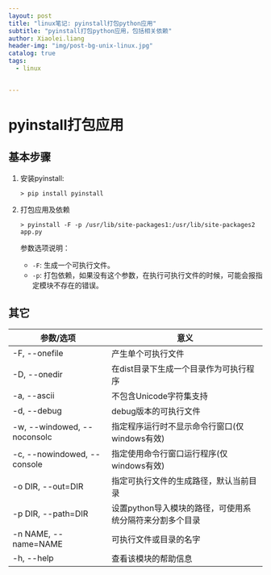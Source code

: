 ```yaml
---
layout: post
title: "linux笔记: pyinstall打包python应用"
subtitle: "pyinstall打包python应用，包括相关依赖"
author: Xiaolei.liang
header-img: "img/post-bg-unix-linux.jpg"
catalog: true
tags:
  - linux


---
```


# pyinstall打包应用

## 基本步骤

1. 安装pyinstall:

   ```
   > pip install pyinstall
   ```

2. 打包应用及依赖

   ```
   > pyinstall -F -p /usr/lib/site-packages1:/usr/lib/site-packages2 app.py
   ```

   参数选项说明：

   - ``-F``: 生成一个可执行文件。
   - ``-p``: 打包依赖，如果没有这个参数，在执行可执行文件的时候，可能会报指定模块不存在的错误。

## 其它

| 参数/选项                   | 意义                                                     |
| --------------------------- | -------------------------------------------------------- |
| -F, --onefile               | 产生单个可执行文件                                       |
| -D, --onedir                | 在dist目录下生成一个目录作为可执行程序                   |
| -a, --ascii                 | 不包含Unicode字符集支持                                  |
| -d, --debug                 | debug版本的可执行文件                                    |
| -w, --windowed, --noconsolc | 指定程序运行时不显示命令行窗口(仅windows有效)            |
| -c, --nowindowed, --console | 指定使用命令行窗口运行程序(仅windows有效)                |
| -o DIR, --out=DIR           | 指定可执行文件的生成路径，默认当前目录                   |
| -p DIR, --path=DIR          | 设置python导入模块的路径，可使用系统分隔符来分割多个目录 |
| -n NAME, --name=NAME        | 可执行文件或目录的名字                                   |
| -h, --help                  | 查看该模块的帮助信息                                     |

